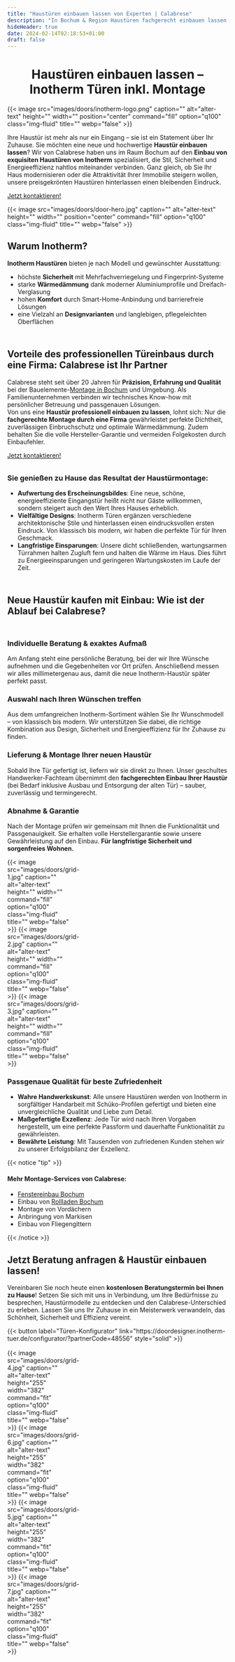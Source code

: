 ```yaml
---
title: "Haustüren einbauen lassen von Experten | Calabrese"
description: "In Bochum & Region Haustüren fachgerecht einbauen lassen: Hochwertige Inotherm Türen inkl. Beratung, Lieferung & Montage » Hier informieren!"
hideHeader: true
date: 2024-02-14T02:18:53+01:00
draft: false
---
```

<h1 style="text-align: center;">Haustüren einbauen lassen – Inotherm Türen inkl. Montage</h1>
{{< image src="images/doors/inotherm-logo.png" caption="" alt="alter-text" height="" width="" position="center" command="fill" option="q100" class="img-fluid" title=""  webp="false" >}}

<!-- ## Willkommen bei deutscher Handwerkskunst von Inotherm für Ihre Haustür -->

Ihre Haustür ist mehr als nur ein Eingang – sie ist ein Statement über Ihr Zuhause. Sie möchten eine neue und hochwertige **Haustür einbauen lassen**? Wir von Calabrese haben uns im Raum Bochum auf den **Einbau von exquisiten Haustüren von Inotherm** spezialisiert, die Stil, Sicherheit und Energieeffizienz nahtlos miteinander verbinden. Ganz gleich, ob Sie Ihr Haus modernisieren oder die Attraktivität Ihrer Immobilie steigern wollen, unsere preisgekrönten Haustüren hinterlassen einen bleibenden Eindruck.
<div class="text-center">
<a href="https://calabrese-cwe.de/contact/" class="btn btn-primary">Jetzt kontaktieren!</a>
</div>

{{< image src="images/doors/door-hero.jpg" caption="" alt="alter-text" height="" width="" position="center" command="fill" option="q100" class="img-fluid" title=""  webp="false" >}}

## Warum Inotherm?
**Inotherm Haust&uuml;ren** bieten je nach Modell und gew&uuml;nschter Ausstattung:
<ul>
<li>h&ouml;chste <strong>Sicherheit</strong> mit Mehrfachverriegelung und Fingerprint-Systeme</li>
<li>starke <strong>W&auml;rmed&auml;mmung</strong> dank moderner Aluminiumprofile und Dreifach-Verglasung</li>
<li>hohen <strong>Komfort</strong> durch Smart-Home-Anbindung und barrierefreie L&ouml;sungen</li>
<li>eine Vielzahl an <strong>Designvarianten</strong> und langlebigen, pflegeleichten Oberfl&auml;chen</li>
</ul><div style="height: 10px;"></div>

## Vorteile des professionellen T&uuml;reinbaus durch eine Firma: Calabrese ist Ihr Partner
Calabrese steht seit &uuml;ber 20 Jahren f&uuml;r <strong>Pr&auml;zision, Erfahrung und Qualit&auml;t</strong> bei der Bauelemente-<a title="Montage in Bochum" href="https://calabrese-cwe.de/ ">Montage in Bochum</a> und Umgebung. Als Familienunternehmen verbinden wir technisches Know-how mit pers&ouml;nlicher Betreuung und passgenauen L&ouml;sungen.<br />Von uns eine <strong>Haust&uuml;r professionell einbauen zu lassen</strong>, lohnt sich: Nur die <strong>fachgerechte Montage durch eine Firma</strong> gew&auml;hrleistet perfekte Dichtheit, zuverl&auml;ssigen Einbruchschutz und optimale W&auml;rmed&auml;mmung. Zudem behalten Sie die volle Hersteller-Garantie und vermeiden Folgekosten durch Einbaufehler.
<div class="text-center">
<a href="https://calabrese-cwe.de/contact/" class="btn btn-primary">Jetzt kontaktieren!</a>
</div>

<!-- ### Warum sollten Sie sich für unsere in Deutschland hergestellten Haustüren entscheiden? -->
</ul><div style="height: 10px;"></div>

### Sie genießen zu Hause das Resultat der Haustürmontage:
<ul>
<li><strong>Aufwertung des Erscheinungsbildes</strong>: Eine neue, schöne, energieeffiziente Eingangstür heißt nicht nur Gäste willkommen, sondern steigert auch den Wert Ihres Hauses erheblich.</li>
<li><strong>Vielfältige Designs</strong>: Inotherm Türen ergänzen verschiedene architektonische Stile und hinterlassen einen eindrucksvollen ersten Eindruck. Von klassisch bis modern, wir haben die perfekte Tür für Ihren Geschmack.</li>
<li><strong>Langfristige Einsparungen</strong>: Unsere dicht schließenden, wartungsarmen Türrahmen halten Zugluft fern und halten die Wärme im Haus. Dies führt zu Energieeinsparungen und geringeren Wartungskosten im Laufe der Zeit.</li>
</ul><div style="height: 10px;"></div>

## Neue Haust&uuml;r kaufen mit Einbau: Wie ist der Ablauf bei Calabrese?
<div style="height: 10px;"></div>

### Individuelle Beratung &amp; exaktes Aufma&szlig;
Am Anfang steht eine pers&ouml;nliche Beratung, bei der wir Ihre W&uuml;nsche aufnehmen und die Gegebenheiten vor Ort pr&uuml;fen. Anschlie&szlig;end messen wir alles millimetergenau aus, damit die neue Inotherm-Haust&uuml;r sp&auml;ter perfekt passt.</p>

### Auswahl nach Ihren W&uuml;nschen treffen
Aus dem umfangreichen Inotherm-Sortiment w&auml;hlen Sie Ihr Wunschmodell &ndash; von klassisch bis modern. Wir unterst&uuml;tzen Sie dabei, die richtige Kombination aus Design, Sicherheit und Energieeffizienz f&uuml;r Ihr Zuhause zu finden.</p>

### Lieferung &amp; Montage Ihrer neuen Haust&uuml;r
Sobald Ihre T&uuml;r gefertigt ist, liefern wir sie direkt zu Ihnen. Unser geschultes Handwerker-Fachteam &uuml;bernimmt den **fachgerechten Einbau Ihrer Haust&uuml;r** (bei Bedarf inklusive Ausbau und Entsorgung der alten T&uuml;r) &ndash; sauber, zuverl&auml;ssig und termingerecht.

### Abnahme &amp; Garantie
Nach der Montage pr&uuml;fen wir gemeinsam mit Ihnen die Funktionalit&auml;t und Passgenauigkeit. Sie erhalten volle Herstellergarantie sowie unsere Gew&auml;hrleistung auf den Einbau. **F&uuml;r langfristige Sicherheit und sorgenfreies Wohnen.**
<div style="display: grid; grid-template-columns: repeat(3, 1fr); grid-gap: 1rem; justify-items: center; align-items: center;">
    {{< image src="images/doors/grid-1.jpg" caption="" alt="alter-text" height="" width="" command="fill" option="q100" class="img-fluid" title=""  webp="false" >}}
    {{< image src="images/doors/grid-2.jpg" caption="" alt="alter-text" height="" width="" command="fill" option="q100" class="img-fluid" title=""  webp="false" >}}
    {{< image src="images/doors/grid-3.jpg" caption="" alt="alter-text" height="" width="" command="fill" option="q100" class="img-fluid" title=""  webp="false" >}}
</div>

<!-- ### Warum also Calabrese für Ihre Haustür wählen? -->

### Passgenaue Qualität für beste Zufriedenheit
<ul>
<li><strong>Wahre Handwerkskunst</strong>: Alle unsere Haustüren werden von Inotherm in sorgfältiger Handarbeit mit Schüko-Profilen gefertigt und bieten eine unvergleichliche Qualität und Liebe zum Detail.</li>
<li><strong>Maßgefertigte Exzellenz</strong>: Jede Tür wird nach Ihren Vorgaben hergestellt, um eine perfekte Passform und dauerhafte Funktionalität zu gewährleisten.</li>
<li><strong>Bewährte Leistung</strong>: Mit Tausenden von zufriedenen Kunden stehen wir zu unserer Erfolgsbilanz der Exzellenz.</li>
</ul>
{{< notice "tip" >}}
    
#### Mehr Montage-Services von Calabrese:
<ul>
<li><a title="Fenstereinbau Bochum" href="https://calabrese-cwe.de/windows/">Fenstereinbau Bochum</a></li>
<li>Einbau von <a title="Rollladen Bochum" href="https://calabrese-cwe.de/shutters/">Rollladen Bochum</a></li>
<li>Montage von Vord&auml;chern</li>
<li>Anbringung von Markisen</li>
<li>Einbau von Fliegengittern</li>
</ul>
{{< /notice >}}
    
## Jetzt Beratung anfragen & Haustür einbauen lassen!
Vereinbaren Sie noch heute einen **kostenlosen Beratungstermin bei Ihnen zu Hause**! Setzen Sie sich mit uns in Verbindung, um Ihre Bedürfnisse zu besprechen, Haustürmodelle zu entdecken und den Calabrese-Unterschied zu erleben.
Lassen Sie uns Ihr Zuhause in ein Meisterwerk verwandeln, das Schönheit, Sicherheit und Effizienz vereint.

<div style="display: flex; justify-content: center;">
    {{< button label="Türen-Konfigurator" link="https://doordesigner.inotherm-tuer.de/configurator/?partnerCode=48556" style="solid" >}}
</div>

<div style="display: grid; grid-template-columns: repeat(4, 1fr); justify-items: center; align-items: center; margin-top: 1rem;">
    {{< image src="images/doors/grid-4.jpg" caption="" alt="alter-text" height="255" width="382" command="fit" option="q100" class="img-fluid" title=""  webp="false" >}}
    {{< image src="images/doors/grid-6.jpg" caption="" alt="alter-text" height="255" width="382" command="fit" option="q100" class="img-fluid" title=""  webp="false" >}}
    {{< image src="images/doors/grid-5.jpg" caption="" alt="alter-text" height="255" width="382" command="fit" option="q100" class="img-fluid" title=""  webp="false" >}}
    {{< image src="images/doors/grid-7.jpg" caption="" alt="alter-text" height="255" width="382" command="fit" option="q100" class="img-fluid" title=""  webp="false" >}}
</div>
